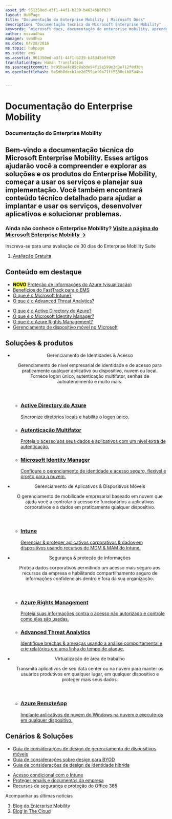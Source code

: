 ```yaml
---
asset_id: 961350ed-a3f1-44f1-b239-b46345b8f620
layout: HubPage
title: "Documentação do Enterprise Mobility | Microsoft Docs"
description: "Documentação técnica do Microsoft Enterprise Mobility"
keywords: "microsoft docs, documentação do enterprise mobility, aprender sobre enterprise mobility, guia do enterprise mobility, documentação técnica do enterprise mobility"
author: msswadhwa
manager: swadhwa
ms.date: 04/28/2016
ms.topic: hubpage
ms.suite: ems
ms.assetid: 961350ed-a3f1-44f1-b239-b46345b8f620
translationtype: Human Translation
ms.sourcegitcommit: bc95bae4c85c0abde94f15e599e3d3e712f0d30a
ms.openlocfilehash: 9a5db8decb1ae2d759aef0a71ff5598e1b85a4ba


---
```

# Documentação do Enterprise Mobility
<article id="main">
    <section id="hero-content" class="graph">
        <h1>Documentação do Enterprise Mobility</h1>
        <h2>Bem-vindo a documentação técnica do Microsoft Enterprise Mobility. Esses artigos ajudarão você a compreender e explorar as soluções e os produtos do Enterprise Mobility, começar a usar os serviços e planejar sua implementação. Você também encontrará conteúdo técnico detalhado para ajudar a implantar e usar os serviços, desenvolver aplicativos e solucionar problemas.</h2>
        <h3>Ainda não conhece o Enterprise Mobility? <a href="http://go.microsoft.com/fwlink/?LinkId=816837" target="_blank">Visite a página do Microsoft Enterprise Mobility &rarr;</a></h3>
    </section>
    <aside class="alert section-border">
        <p>Inscreva-se para uma avaliação de 30 dias do Enterprise Mobility Suite</p>
        <ol class="action-list">
        <li><a href="http://go.microsoft.com/fwlink/?LinkId=816834" target="_blank" class="button-bordered button-translucent">Avaliação Gratuita</a></li>
        </ol>
    </aside>
    <section id="featured" class="container">
        <h2 class="section-heading"><span class="icon icon-lightbulb-checked"></span> Conteúdo em destaque</h2>
        <div class="features row">
            <ul class="column-half">
                <li><mark><b>NOVO</b></mark> <a href="./information-protection/what-is-information-protection.md">Proteção de Informações do Azure (visualização)</a></li>
                <li><a href="/enterprise-mobility/solutions/fasttrack-center-benefit-for-enterprise-mobility-suite-ems">Benefícios do FastTrack para o EMS</a></li>
                <li><a href="/intune/understand-explore/introduction-to-microsoft-intune">O que é o Microsoft Intune?</a></li>
                <li><a href="/advanced-threat-analytics/understand-explore/what-is-ata">O que é o Advanced Threat Analytics?</a></li>
            </ul>
            <ul class="column-half">
                <li><a href="/active-directory/active-directory-whatis">O que é o Active Directory do Azure?</a></li>
                <li><a href="/microsoft-identity-manager/understand-explore/microsoft-identity-manager-2016">O que é o Microsoft Identity Manager?</a></li>
                <li><a href="/rights-management/understand-explore/what-is-azure-rms">O que é o Azure Rights Management?</a></li>
                <li><a href="https://www.microsoft.com/itshowcase/Article/Content/588/Mobile-device-management-at-Microsoft" target="_blank">Gerenciamento de dispositivo móvel no Microsoft</a></li>
            </ul>
        </div>
    </section>
    <div id="journeys">
        <section class="container">
            <h2 class="section-heading"><span class="icon icon-inheritance"></span> Soluções &amp; produtos</h2>
            <ul class="journeys-list">
                <li class="journey-step">
                    <header class="journey-step-header row">
                            <div class="title column-third">
                                <span class="icon icon-connect"></span>
                                <p>Gerenciamento de Identidades &amp; Acesso</p>
                            </div>
                            <p class="description column-two-thirds">Gerenciamento de nível empresarial de identidade e de acesso para praticamente qualquer aplicativo ou dispositivo, nuvem ou local. Fornece logon único, autenticação multifator, senhas de autoatendimento e muito mais.
                            </p>
                    </header>
                    <section class="journey-step-elements content">
                        <ul class="row">
                            <li class="column column-third">
                                <a href="/active-directory/">
                                <h3>Active Directory do Azure</h3>
                                <p>Sincronize diretórios locais e habilite o logon único.</p>
                                </a>
                            </li>
                            <li class="column column-third">
                                <a href="/multi-factor-authentication/">
                                <h3>Autenticação Multifator</h3>
                                <p>Proteja o acesso aos seus dados e aplicativos com um nível extra de autenticação.</p>
                                </a>
                            </li>
                            <li class="column column-third">
                                <a href="/microsoft-identity-manager/">
                                <h3>Microsoft Identity Manager</h3>
                                <p>Configure o gerenciamento de identidade e acesso seguro, flexível e pronto para a nuvem.</p>
                                </a>
                            </li>
                        </ul>
                    </section>
                </li>
                <li class="journey-step">
                    <header class="journey-step-header row">
                            <div class="title column-third">
                                <span class="icon icon-mobile"></span>
                                <p>Gerenciamento de Aplicativos &amp; Dispositivos Móveis</p>
                            </div>
                            <p class="description column-two-thirds">O gerenciamento de mobilidade empresarial baseado em nuvem que ajuda você a controlar o acesso de funcionários a aplicativos corporativos e a dados em praticamente qualquer dispositivo.
                            </p>
                    </header>
                    <section class="journey-step-elements content">
                        <ul class="row">
                            <li class="column column-third">
                                <a href="/intune/">
                                <h3>Intune</h3>
                                <p>Gerenciar &amp; proteger aplicativos corporativos &amp; dados em dispositivos usando recursos de MDM &amp; MAM do Intune.</p>
                                </a>
                            </li>
                        </ul>
                    </section>
                </li>
                <li class="journey-step">
                    <header class="journey-step-header row">
                            <div class="title column-third">
                                <span class="icon icon-shield"></span>
                                <p>Segurança &amp; proteção de informações</p>
                            </div>
                            <p class="description column-two-thirds">Proteja dados corporativos permitindo um acesso mais seguro aos recursos da empresa e habilitando compartilhamento seguro de informações confidenciais dentro e fora da sua organização.
                            </p>
                    </header>
                    <section class="journey-step-elements content">
                        <ul class="row">
                            <li class="column column-third">
                                <a href="/rights-management/">
                                <h3>Azure Rights Management</h3>
                                <p>Proteja suas informações contra o acesso não autorizado e controle como elas são usadas.</p>
                                </a>
                            </li>
                            <li class="column column-third">
                                <a href="/advanced-threat-analytics/">
                                <h3>Advanced Threat Analytics</h3>
                                <p>Identifique brechas &amp; ameaças usando a análise comportamental e crie relatórios em uma linha do tempo de ataque.</p>
                                </a>
                            </li>
                        </ul>
                    </section>
                </li>
                <li class="journey-step">
                    <header class="journey-step-header row">
                        <div class="title column-third">
                        <span class="icon icon-desktops"></span>
                        <p>Virtualização de área de trabalho</p>
                        </div>
                        <p class="description column-two-thirds">Transmita aplicativos de seu data center ou na nuvem para manter os usuários produtivos em qualquer lugar, em qualquer dispositivo e proteger mais seus dados.
                        </p>
                    </header>
                    <section class="journey-step-elements content">
                        <ul class="row">
                        <li class="column column-third">
                            <a href="/remoteapp/">
                            <h3>Azure RemoteApp</h3>
                            <p>Implante aplicativos de nuvem do Windows na nuvem e execute-os em qualquer dispositivo.</p>
                            </a>
                        </li>
                        </ul>
                    </section>
                </li>
            </ul>
        </section>
    </div>
    <div class="section-border">
        <section class="resources container">
            <h2 class="section-heading"><span class="icon icon-note"></span> Cenários &amp; Soluções</h2>
            <div class="resource-list row">
                <ul class="column-half">
                    <li><a href="/enterprise-mobility/solutions/mdm-design-considerations-guide">Guia de considerações de design de gerenciamento de dispositivos móveis</a></li>
                    <li><a href="/enterprise-mobility/solutions/byod-design-considerations-guide">Guia de considerações sobre design para BYOD</a></li>
                    <li><a href="/active-directory/active-directory-hybrid-identity-design-considerations-overview">Guia de considerações de design de identidade híbrida</a></li>
                </ul>
                <ul class="column-half">
                    <li><a href="/enterprise-mobility/solutions/conditional-access-intune">Acesso condicional com o Intune</a></li>
                    <li><a href="/enterprise-mobility/solutions/architecture-guidance-for-protecting-company-email-and-documents">Proteger emails e documentos da empresa</a></li>
                    <li><a href="https://support.office.com/en-us/article/Plan-for-Office-365-security-and-information-protection-capabilities-3d4ac4a1-3920-4ff9-918f-011f3ce60408?ui=en-US&rs=en-US&ad=US">Recursos de segurança e proteção do Office 365</a></li>
                </ul>
            </div>
        </section>
    </div>
    <aside class="alert alert-social">
        <p>Acompanhar as últimas notícias</p>
        <ol class="action-list">
            <li><a href="https://blogs.technet.microsoft.com/enterprisemobility/" target="_blank" class="button-bordered button-translucent">Blog do Enterprise Mobility</a></li>
            <li><a href="https://blogs.technet.microsoft.com/in_the_cloud/" target="_blank" class="button-bordered button-translucent">Blog In The Cloud</a></li>
        </ol>
    </aside>
</article>



<!--HONumber=Jul16_HO3-->



